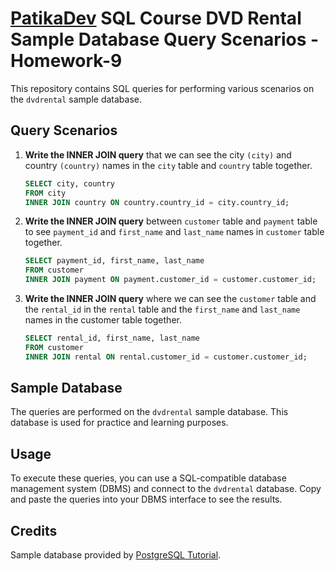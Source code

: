 # [PatikaDev](https://academy.patika.dev/) SQL Course DVD Rental Sample Database Query Scenarios - Homework-9

This repository contains SQL queries for performing various scenarios on the `dvdrental` sample database.

## Query Scenarios

1. **Write the INNER JOIN query** that we can see the city `(city)` and country `(country)` names in the `city` table and `country` table together.
    ```sql
    SELECT city, country
    FROM city
    INNER JOIN country ON country.country_id = city.country_id;
    ```

2. **Write the INNER JOIN query** between `customer` table and `payment` table to see `payment_id` and `first_name` and `last_name` names in `customer` table together.

    ```sql
    SELECT payment_id, first_name, last_name
    FROM customer
    INNER JOIN payment ON payment.customer_id = customer.customer_id;
    ```

3. **Write the INNER JOIN query** where we can see the `customer` table and the `rental_id` in the `rental` table and the `first_name` and `last_name` names in the customer table together.
    ```sql
    SELECT rental_id, first_name, last_name
    FROM customer
    INNER JOIN rental ON rental.customer_id = customer.customer_id;
    ```

## Sample Database

The queries are performed on the `dvdrental` sample database. This database is used for practice and learning purposes.

## Usage

To execute these queries, you can use a SQL-compatible database management system (DBMS) and connect to the `dvdrental` database. Copy and paste the queries into your DBMS interface to see the results.

## Credits

Sample database provided by [PostgreSQL Tutorial](https://www.postgresqltutorial.com/).
